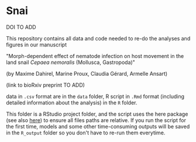 # Snai

DOI TO ADD

This repository contains all data and code needed to re-do the analyses and figures in our manuscript

"Morph-dependent effect of nematode infection on host movement in the land snail *Cepaea nemoralis* (Mollusca, Gastropoda)"  

(by Maxime Dahirel, Marine Proux, Claudia Gérard, Armelle Ansart)

(link to bioRxiv preprint TO ADD)

data in `.csv` format are in the `data` folder, R script in `.Rmd` format (including detailed information about the analysis) in the `R` folder.

This folder is a RStudio project folder, and the script uses the here package (see also [here](https://github.com/jennybc/here_here)) to ensure all files paths are relative. If you run the script for the first time, models and some other time-consuming outputs will be saved in the `R_output` folder so you don't have to re-run them everytime.
